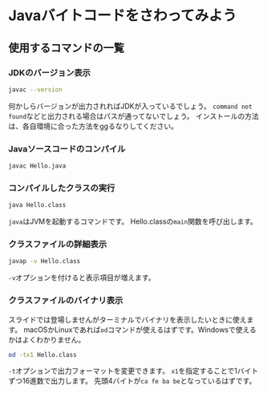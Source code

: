 # Javaバイトコードをさわってみよう

## 使用するコマンドの一覧

### JDKのバージョン表示

```bash
javac --version
```

何かしらバージョンが出力されればJDKが入っているでしょう。
`command not found`などと出力される場合はパスが通ってないでしょう。
インストールの方法は、各自環境に合った方法をggるなりしてください。

### Javaソースコードのコンパイル

```bash
javac Hello.java
```

### コンパイルしたクラスの実行

```bash
java Hello.class
```

`java`はJVMを起動するコマンドです。
Hello.classの`main`関数を呼び出します。

### クラスファイルの詳細表示

```bash
javap -v Hello.class
```

`-v`オプションを付けると表示項目が増えます。

### クラスファイルのバイナリ表示

スライドでは登場しませんがターミナルでバイナリを表示したいときに使えます。
macOSかLinuxであれば`od`コマンドが使えるはずです。Windowsで使えるかはよくわかりません。

```bash
od -tx1 Hello.class
```

`-t`オプションで出力フォーマットを変更できます。
`x1`を指定することで1バイトずつ16進数で出力します。
先頭4バイトが`ca fe ba be`となっているはずです。
